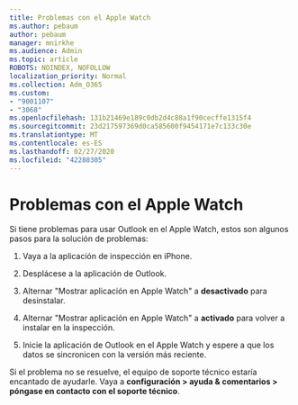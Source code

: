 ```yaml
---
title: Problemas con el Apple Watch
ms.author: pebaum
author: pebaum
manager: mnirkhe
ms.audience: Admin
ms.topic: article
ROBOTS: NOINDEX, NOFOLLOW
localization_priority: Normal
ms.collection: Adm_O365
ms.custom:
- "9001107"
- "3068"
ms.openlocfilehash: 131b21469e189c0db2d4c88a1f90cecffe1315f4
ms.sourcegitcommit: 23d217597369d0ca585600f9454171e7c133c30e
ms.translationtype: MT
ms.contentlocale: es-ES
ms.lasthandoff: 02/27/2020
ms.locfileid: "42288305"
---
```

# <a name="trouble-with-the-apple-watch"></a>Problemas con el Apple Watch

Si tiene problemas para usar Outlook en el Apple Watch, estos son algunos pasos para la solución de problemas: 

1. Vaya a la aplicación de inspección en iPhone.

2. Desplácese a la aplicación de Outlook.

3. Alternar "Mostrar aplicación en Apple Watch" a **desactivado** para desinstalar.

4. Alternar "Mostrar aplicación en Apple Watch" a **activado** para volver a instalar en la inspección.

5. Inicie la aplicación de Outlook en el Apple Watch y espere a que los datos se sincronicen con la versión más reciente. 

Si el problema no se resuelve, el equipo de soporte técnico estaría encantado de ayudarle. Vaya a **configuración > ayuda & comentarios > póngase en contacto con el soporte técnico**. 
